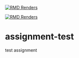 [![RMD Renders](https://github.com/matackett/assignment-test/workflows/RMD%20Renders/badge.svg)](https://github.com/matackett/assignment-test/actions?query=workflow:%22RMD%20Renders%22)


[![RMD Renders](https://github.com/matackett/assignment-test/workflows/RMD%20Renders/badge.svg)](https://github.com/matackett/assignment-test/actions?query=workflow:%22RMD%20Renders%22)


# assignment-test

test assignment


